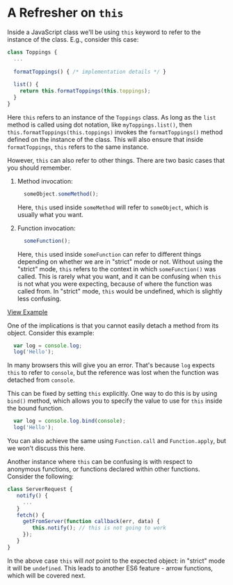 # A Refresher on `this`

Inside a JavaScript class we'll be using `this` keyword to refer to the instance of the class. E.g., consider this case:

```js
class Toppings {
  ...
  
  formatToppings() { /* implementation details */ }
  
  list() {
    return this.formatToppings(this.toppings);
  }
}
```

Here `this` refers to an instance of the `Toppings` class. As long as the `list` method is called using dot notation, like `myToppings.list()`, then `this.formatToppings(this.toppings)` invokes the `formatToppings()` method defined on the instance of the class. This will also ensure that inside `formatToppings`, `this` refers to the same instance.

However, `this` can also refer to other things. There are two basic cases that you should remember.

1. Method invocation:

   ```js
     someObject.someMethod();
   ```

   Here, `this` used inside `someMethod` will refer to `someObject`, which is usually what you want.

2. Function invocation:

   ```js
     someFunction();
   ```

   Here, `this` used inside `someFunction` can refer to different things depending on whether we are in "strict" mode or not. Without using the "strict" mode, `this` refers to the context in which `someFunction()` was called. This is rarely what you want, and it can be confusing when `this` is not what you were expecting, because of where the function was called from. In "strict" mode, `this` would be undefined, which is slightly less confusing.

[View Example](http://jsbin.com/vekawimihe/2/edit?js,console)

One of the implications is that you cannot easily detach a method from its object. Consider this example:

```js
  var log = console.log;
  log('Hello');
```

In many browsers this will give you an error. That's because `log` expects `this` to refer to `console`, but the reference was lost when the function was detached from `console`.

This can be fixed by setting `this` explicitly. One way to do this is by using `bind()` method, which allows you to specify the value to use for `this` inside the bound function.

```js
  var log = console.log.bind(console);
  log('Hello');
```

You can also achieve the same using `Function.call` and `Function.apply`, but we won't discuss this here.

Another instance where `this` can be confusing is with respect to anonymous
functions, or functions declared within other functions.  Consider the 
following:

```js
class ServerRequest {
   notify() {
     ...
   }
   fetch() {
     getFromServer(function callback(err, data) {
        this.notify(); // this is not going to work
     });
   }
}
```

In the above case `this` will _not_ point to the expected object: in "strict"
mode it will be `undefined`.  This leads to another ES6 feature - arrow functions, which will be covered next.
